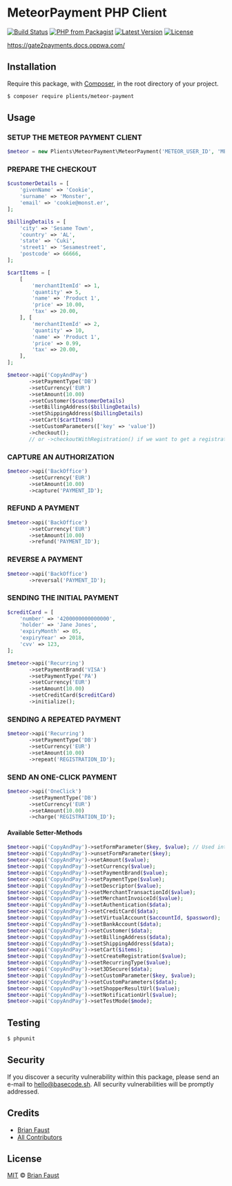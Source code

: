 # MeteorPayment PHP Client

[![Build Status](https://img.shields.io/travis/plients/MeteorPayment-PHP-Client/master.svg?style=flat-square)](https://travis-ci.org/plients/MeteorPayment-PHP-Client)
[![PHP from Packagist](https://img.shields.io/packagist/php-v/plients/meteorpayment.svg?style=flat-square)]()
[![Latest Version](https://img.shields.io/github/release/plients/MeteorPayment-PHP-Client.svg?style=flat-square)](https://github.com/plients/MeteorPayment-PHP-Client/releases)
[![License](https://img.shields.io/packagist/l/plients/MeteorPayment-PHP-Client.svg?style=flat-square)](https://packagist.org/packages/plients/MeteorPayment-PHP-Client)

https://gate2payments.docs.oppwa.com/

## Installation

Require this package, with [Composer](https://getcomposer.org/), in the root directory of your project.

```bash
$ composer require plients/meteor-payment
```

## Usage

### SETUP THE METEOR PAYMENT CLIENT

```php
$meteor = new Plients\MeteorPayment\MeteorPayment('METEOR_USER_ID', 'METEOR_PASSWORD', 'METEOR_ENTITY_ID');
```

### PREPARE THE CHECKOUT

```php
$customerDetails = [
    'givenName' => 'Cookie',
    'surname' => 'Monster',
    'email' => 'cookie@monst.er',
];

$billingDetails = [
    'city' => 'Sesame Town',
    'country' => 'AL',
    'state' => 'Cuki',
    'street1' => 'Sesamestreet',
    'postcode' => 66666,
];

$cartItems = [
    [
        'merchantItemId' => 1,
        'quantity' => 5,
        'name' => 'Product 1',
        'price' => 10.00,
        'tax' => 20.00,
    ], [
        'merchantItemId' => 2,
        'quantity' => 10,
        'name' => 'Product 1',
        'price' => 0.99,
        'tax' => 20.00,
    ],
];

$meteor->api('CopyAndPay')
       ->setPaymentType('DB')
       ->setCurrency('EUR')
       ->setAmount(10.00)
       ->setCustomer($customerDetails)
       ->setBillingAddress($billingDetails)
       ->setShippingAddress($billingDetails)
       ->setCart($cartItems)
       ->setCustomParameters(['key' => 'value'])
       ->checkout();
       // or ->checkoutWithRegistration() if we want to get a registrationId
```

### CAPTURE AN AUTHORIZATION

```php
$meteor->api('BackOffice')
       ->setCurrency('EUR')
       ->setAmount(10.00)
       ->capture('PAYMENT_ID');
```

### REFUND A PAYMENT

```php
$meteor->api('BackOffice')
       ->setCurrency('EUR')
       ->setAmount(10.00)
       ->refund('PAYMENT_ID');
```

### REVERSE A PAYMENT

```php
$meteor->api('BackOffice')
       ->reversal('PAYMENT_ID');
```

### SENDING THE INITIAL PAYMENT

```php
$creditCard = [
    'number' => '4200000000000000',
    'holder' => 'Jane Jones',
    'expiryMonth' => 05,
    'expiryYear' => 2018,
    'cvv' => 123,
];

$meteor->api('Recurring')
       ->setPaymentBrand('VISA')
       ->setPaymentType('PA')
       ->setCurrency('EUR')
       ->setAmount(10.00)
       ->setCreditCard($creditCard)
       ->initialize();
```

### SENDING A REPEATED PAYMENT

```php
$meteor->api('Recurring')
       ->setPaymentType('DB')
       ->setCurrency('EUR')
       ->setAmount(10.00)
       ->repeat('REGISTRATION_ID');
```

### SEND AN ONE-CLICK PAYMENT

```php
$meteor->api('OneClick')
       ->setPaymentType('DB')
       ->setCurrency('EUR')
       ->setAmount(10.00)
       ->charge('REGISTRATION_ID');
```

#### Available Setter-Methods

```php
$meteor->api('CopyAndPay')->setFormParameter($key, $value); // Used internal by all set*-methods
$meteor->api('CopyAndPay')->unsetFormParameter($key);
$meteor->api('CopyAndPay')->setAmount($value);
$meteor->api('CopyAndPay')->setCurrency($value);
$meteor->api('CopyAndPay')->setPaymentBrand($value);
$meteor->api('CopyAndPay')->setPaymentType($value);
$meteor->api('CopyAndPay')->setDescriptor($value);
$meteor->api('CopyAndPay')->setMerchantTransactionId($value);
$meteor->api('CopyAndPay')->setMerchantInvoiceId($value);
$meteor->api('CopyAndPay')->setAuthentication($data);
$meteor->api('CopyAndPay')->setCreditCard($data);
$meteor->api('CopyAndPay')->setVirtualAccount($accountId, $password);
$meteor->api('CopyAndPay')->setBankAccount($data);
$meteor->api('CopyAndPay')->setCustomer($data);
$meteor->api('CopyAndPay')->setBillingAddress($data);
$meteor->api('CopyAndPay')->setShippingAddress($data);
$meteor->api('CopyAndPay')->setCart($items);
$meteor->api('CopyAndPay')->setCreateRegistration($value);
$meteor->api('CopyAndPay')->setRecurringType($value);
$meteor->api('CopyAndPay')->set3DSecure($data);
$meteor->api('CopyAndPay')->setCustomParameter($key, $value);
$meteor->api('CopyAndPay')->setCustomParameters($data);
$meteor->api('CopyAndPay')->setShopperResultUrl($value);
$meteor->api('CopyAndPay')->setNotificationUrl($value);
$meteor->api('CopyAndPay')->setTestMode($mode);
```

## Testing

```bash
$ phpunit
```

## Security

If you discover a security vulnerability within this package, please send an e-mail to hello@basecode.sh. All security vulnerabilities will be promptly addressed.

## Credits

-   [Brian Faust](https://github.com/faustbrian)
-   [All Contributors](../../contributors)

## License

[MIT](LICENSE) © [Brian Faust](https://basecode.sh)
